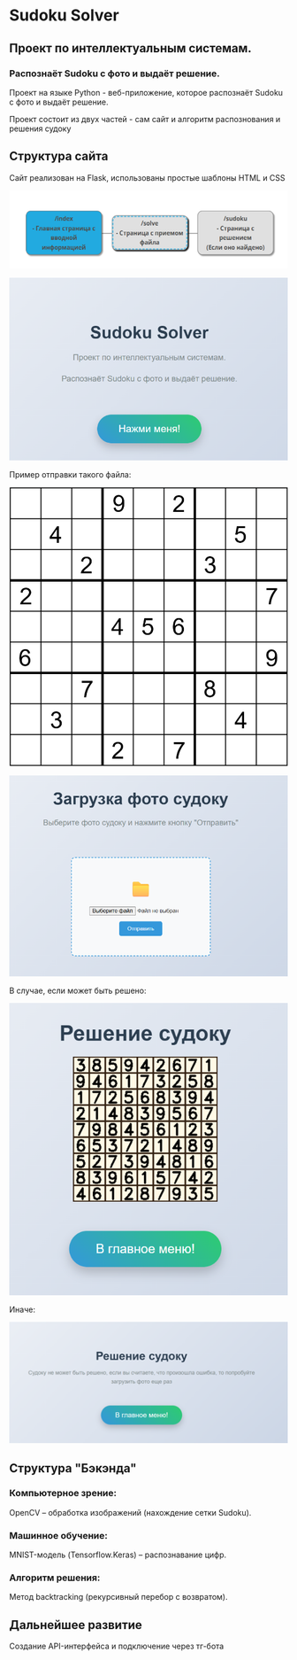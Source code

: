 # Sudoku Solver
## Проект по интеллектуальным системам.

### Распознаёт Sudoku с фото и выдаёт решение.

Проект на языке Python - веб-приложение, которое распознаёт Sudoku с фото и выдаёт решение.

Проект состоит из двух частей - сам сайт и алгоритм распознования и решения судоку

## Структура сайта

Сайт реализован на Flask, использованы простые шаблоны HTML и CSS

![img.png](images/img5.png)

![img.png](images/img.png)

Пример отправки такого файла:

![img.png](images/image_2.png)

![img.png](images/img2.png)

В случае, если может быть решено:

![img.png](images/img3.png)

Иначе:

![img.png](images/img4.png)

## Структура "Бэкэнда"

### Компьютерное зрение:
OpenCV – обработка изображений (нахождение сетки Sudoku).

### Машинное обучение:

MNIST-модель (Tensorflow.Keras) – распознавание цифр.

### Алгоритм решения:
Метод backtracking (рекурсивный перебор с возвратом).

## Дальнейшее развитие

Создание API-интерфейса и подключение через тг-бота


